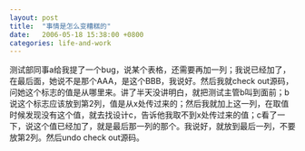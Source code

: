 ```yaml
---
layout: post
title:  "事情是怎么变糟糕的"
date:   2006-05-18 15:38:00 +0800
categories: life-and-work
---
```


测试部同事a给我提了一个bug，说某个表格，还需要再加一列；我说已经加了，在最后面，她说不是那个AAA，是这个BBB，我说好。然后我就check out源码，问她这个标志的值是从哪里来。讲了半天没讲明白，就把测试主管b叫到面前；b说这个标志应该放到第2列，值是从x处传过来的；然后我就加上这一列，在取值时候发现没有这个值，就去找设计c，告诉他我取不到x处传过来的值；c看了一下，说这个值已经加了，就是最后那一列的那个。我说好，就放到最后一列，不要放第2列。然后undo check out源码。

